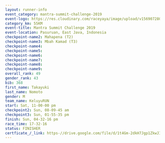 ```yaml
---
layout: runner-info 
event_category: mantra-summit-challenge-2019 
event-logo: https://res.cloudinary.com/raceyaya/image/upload/v1569072809/logo/mantra-image_segrbx.jpg
category_km: 55KM 
event-title: Mantra Summit Challenge 2019 
event-location: Pasuruan, East Java, Indonesia 
checkpoint-name2: Mahapena (T2) 
checkpoint-name3: Mbah Kamad (T3) 
checkpoint-name4: 
checkpoint-name5: 
checkpoint-name6: 
checkpoint-name7: 
checkpoint-name8: 
checkpoint-name9: 
overall_rank: 49
gender_rank: 43
bib: 368
first_name: Takayuki
last_name: Nomoto
gender: M
team_name: KeluyuRUN
start: Sat, 11-00-00 pm
checkpoint2: Sun, 08-09-45 am
checkpoint3: Sun, 01-55-35 pm
finish: Sun, 04-32-16 pm
race_time: 17-32-16
status: FINISHER
certficate_/_link: https-//drive.google.com/file/d/1t4Gm-2dkH7Jgp1ZkwJILWM9uNwnKeY2U/view?usp=sharing
---
```

